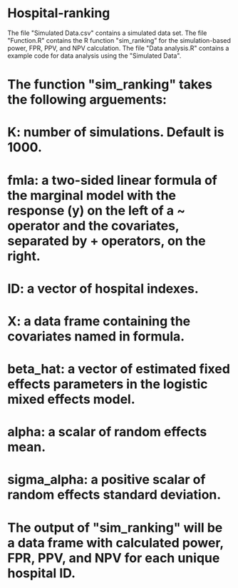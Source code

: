 # Hospital-ranking
The file "Simulated Data.csv" contains a simulated data set. 
The file "Function.R" contains the R function "sim_ranking" for the simulation-based power, FPR, PPV, and NPV calculation.
The file "Data analysis.R" contains a example code for data analysis using the "Simulated Data".

# The function "sim_ranking" takes the following arguements:
  # K: number of simulations. Default is 1000.
  # fmla: a two-sided linear formula of the marginal model with the response (y) on the left of a ~ operator and the covariates, separated by + operators, on the right.
  # ID: a vector of hospital indexes.
  # X: a data frame containing the covariates named in formula. 
  # beta_hat: a vector of estimated fixed effects parameters in the logistic mixed effects model.
  # alpha: a scalar of random effects mean.
  # sigma_alpha: a positive scalar of random effects standard deviation.
# The output of "sim_ranking" will be a data frame with calculated power, FPR, PPV, and NPV for each unique hospital ID.

